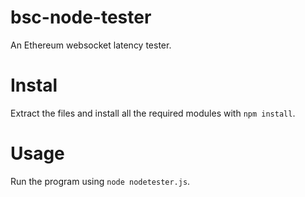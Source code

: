 # bsc-node-tester
An Ethereum websocket latency tester.

# Instal
Extract the files and install all the required modules with `npm install`.

# Usage
Run the program using `node nodetester.js`.
